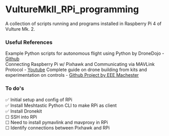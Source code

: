 # VultureMkII_RPi_programming
A collection of scripts running and programs installed in Raspberry Pi 4 of Vulture Mk. 2. 


### Useful References
 Example Python scripts for autonomous flight using Python by DroneDojo - [Github](https://github.com/dronedojo/droneProgrammingCourse/blob/master/dk/basic_template.py)
<br>
Connecting Raspberry Pi w/ Pixhawk and Communicating via MAVLink Protocol - [Youtube](https://www.youtube.com/watch?v=DGAB34fJQFc&t=593s)
Complete guide on drone building from kits and experimentation on controls - [Github Project by EEE Machester](https://github.com/EEEManchester/drone_build_tutorial/tree/main?tab=readme-ov-file)



### To do's
✅ Initial setup and config of RPi <br>
✅ Install Meshtastic Python CLI to make RPi as client <br>
✅ Install Dronekit <br>
☐ SSH into RPi <br>
☐ Need to install pymavlink and mavproxy in RPi <br>
☐ Identify connections between Pixhawk and RPi <br>
